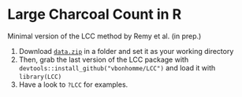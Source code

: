 # Large Charcoal Count in R

Minimal version of the LCC method by Remy et al. (in prep.)

1. Download [```data.zip```](https://github.com/vbonhomme/LCC/blob/master/data.zip) in a folder and set it as your working directory
2. Then, grab the last version of the LCC package with ```devtools::install_github("vbonhomme/LCC")``` and load it with ```library(LCC)```
3. Have a look to ```?LCC``` for examples.
